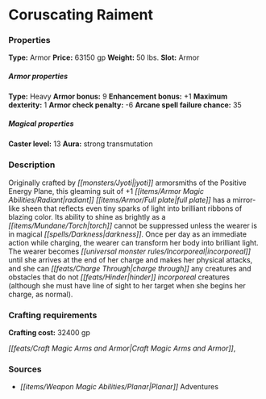 ﻿---
Title: "Coruscating Raiment"
Type: "Armor"
Price: "63150 gp"
Weight: "50 lbs."
Slot: "Armor"
Armor properties Type: "Heavy"
Armor bonus: "9"
Enhancement bonus: "+1"
Maximum dexterity: "1"
Armor check penalty: "-6"
Arcane spell failure chance: "35"
Caster level: "13"
Aura: "strong transmutation"
Description: |
  "Originally crafted by jyoti armorsmiths of the Positive Energy Plane, this gleaming suit of _+1 radiant full plate_ has a mirror-like sheen that reflects even tiny sparks of light into brilliant ribbons of blazing color. Its ability to shine as brightly as a torch cannot be suppressed unless the wearer is in magical darkness. Once per day as an immediate action while charging, the wearer can transform her body into brilliant light. The wearer becomes incorporeal until she arrives at the end of her charge and makes her physical attacks, and she can charge through any creatures and obstacles that do not hinder incorporeal creatures (although she must have line of sight to her target when she begins her charge, as normal)."
Crafting cost: "32400 gp"
Sources: "['Planar Adventures']"
---

# Coruscating Raiment

### Properties

**Type:** Armor **Price:** 63150 gp **Weight:** 50 lbs. **Slot:** Armor

##### Armor properties

**Type:** Heavy **Armor bonus:** 9 **Enhancement bonus:** +1 **Maximum dexterity:** 1 **Armor check penalty:** -6 **Arcane spell failure chance:** 35

##### Magical properties

**Caster level:** 13 **Aura:** strong transmutation

### Description

Originally crafted by _[[monsters/Jyoti|jyoti]]_ armorsmiths of the Positive Energy Plane, this gleaming suit of +1 _[[items/Armor Magic Abilities/Radiant|radiant]]_ _[[items/Armor/Full plate|full plate]]_ has a mirror-like sheen that reflects even tiny sparks of light into brilliant ribbons of blazing color. Its ability to shine as brightly as a _[[items/Mundane/Torch|torch]]_ cannot be suppressed unless the wearer is in magical _[[spells/Darkness|darkness]]_. Once per day as an immediate action while charging, the wearer can transform her body into brilliant light. The wearer becomes _[[universal monster rules/Incorporeal|incorporeal]]_ until she arrives at the end of her charge and makes her physical attacks, and she can _[[feats/Charge Through|charge through]]_ any creatures and obstacles that do not _[[feats/Hinder|hinder]]_ _incorporeal_ creatures (although she must have line of sight to her target when she begins her charge, as normal).

### Crafting requirements

**Crafting cost:** 32400 gp

_[[feats/Craft Magic Arms and Armor|Craft Magic Arms and Armor]]_,

### Sources

* _[[items/Weapon Magic Abilities/Planar|Planar]]_ Adventures